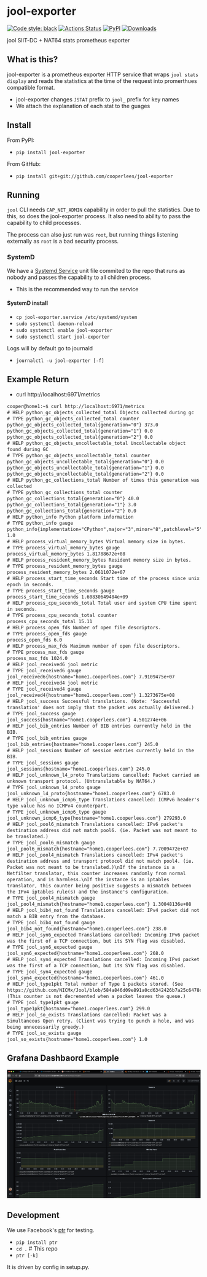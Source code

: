 # jool-exporter

[![Code style: black](https://img.shields.io/badge/code%20style-black-000000.svg)](https://github.com/psf/black)
[![Actions Status](https://github.com/cooperlees/jool-exporter/workflows/ci/badge.svg)](https://github.com/cooperlees/jool-exporter/actions)
[![PyPI](https://img.shields.io/pypi/v/jool-exporter)](https://pypi.org/project/jool-exporter/)
[![Downloads](https://pepy.tech/badge/jool-exporter/week)](https://pepy.tech/project/jool-exporter/week)

jool SIIT-DC + NAT64 stats prometheus exporter

## What is this?

jool-exporter is a prometheus exporter HTTP service that wraps `jool stats display`
and reads the statistics at the time of the request into promerthues compatible
format.

- jool-exporter changes `JSTAT` prefix to `jool_` prefix for key names
- We attach the explanation of each stat to the guages

## Install

From PyPI:

- `pip install jool-exporter`

From GitHub:

- `pip install git+git://github.com/cooperlees/jool-exporter`

## Running

`jool` CLI needs `CAP_NET_ADMIN` capability in order to pull the statistics. Due to this,
so does the jool-exporter process. It also need to ability to pass the capability to child
processes.

The process can also just run was `root`, but running things listening externally as `root`
is a bad security process.

### SystemD

We have a [Systemd Service](jool-exporter.service) unit file commited to the repo that runs as nobody and passes the
capability to all children process.
- This is the recommended way to run the service

#### SystemD install

- `cp jool-exporter.service /etc/systemd/system`
- `sudo systemctl daemon-reload`
- `sudo systemctl enable jool-exporter`
- `sudo systemctl start jool-exporter`

Logs will by default go to journald

- `journalctl -u jool-exporter [-f]`

## Example Return

- curl http://localhost:6971/metrics

```prometheus
cooper@home1:~$ curl http://localhost:6971/metrics
# HELP python_gc_objects_collected_total Objects collected during gc
# TYPE python_gc_objects_collected_total counter
python_gc_objects_collected_total{generation="0"} 373.0
python_gc_objects_collected_total{generation="1"} 0.0
python_gc_objects_collected_total{generation="2"} 0.0
# HELP python_gc_objects_uncollectable_total Uncollectable object found during GC
# TYPE python_gc_objects_uncollectable_total counter
python_gc_objects_uncollectable_total{generation="0"} 0.0
python_gc_objects_uncollectable_total{generation="1"} 0.0
python_gc_objects_uncollectable_total{generation="2"} 0.0
# HELP python_gc_collections_total Number of times this generation was collected
# TYPE python_gc_collections_total counter
python_gc_collections_total{generation="0"} 40.0
python_gc_collections_total{generation="1"} 3.0
python_gc_collections_total{generation="2"} 0.0
# HELP python_info Python platform information
# TYPE python_info gauge
python_info{implementation="CPython",major="3",minor="8",patchlevel="5",version="3.8.5"} 1.0
# HELP process_virtual_memory_bytes Virtual memory size in bytes.
# TYPE process_virtual_memory_bytes gauge
process_virtual_memory_bytes 1.81788672e+08
# HELP process_resident_memory_bytes Resident memory size in bytes.
# TYPE process_resident_memory_bytes gauge
process_resident_memory_bytes 2.0611072e+07
# HELP process_start_time_seconds Start time of the process since unix epoch in seconds.
# TYPE process_start_time_seconds gauge
process_start_time_seconds 1.60830649484e+09
# HELP process_cpu_seconds_total Total user and system CPU time spent in seconds.
# TYPE process_cpu_seconds_total counter
process_cpu_seconds_total 15.11
# HELP process_open_fds Number of open file descriptors.
# TYPE process_open_fds gauge
process_open_fds 6.0
# HELP process_max_fds Maximum number of open file descriptors.
# TYPE process_max_fds gauge
process_max_fds 1024.0
# HELP jool_received6 jool metric
# TYPE jool_received6 gauge
jool_received6{hostname="home1.cooperlees.com"} 7.9109475e+07
# HELP jool_received4 jool metric
# TYPE jool_received4 gauge
jool_received4{hostname="home1.cooperlees.com"} 1.3273675e+08
# HELP jool_success Successful translations. (Note: 'Successful translation' does not imply that the packet was actually delivered.)
# TYPE jool_success gauge
jool_success{hostname="home1.cooperlees.com"} 4.501274e+06
# HELP jool_bib_entries Number of BIB entries currently held in the BIB.
# TYPE jool_bib_entries gauge
jool_bib_entries{hostname="home1.cooperlees.com"} 245.0
# HELP jool_sessions Number of session entries currently held in the BIB.
# TYPE jool_sessions gauge
jool_sessions{hostname="home1.cooperlees.com"} 245.0
# HELP jool_unknown_l4_proto Translations cancelled: Packet carried an unknown transport protocol. (Untranslatable by NAT64.)
# TYPE jool_unknown_l4_proto gauge
jool_unknown_l4_proto{hostname="home1.cooperlees.com"} 6783.0
# HELP jool_unknown_icmp6_type Translations cancelled: ICMPv6 header's type value has no ICMPv4 counterpart.
# TYPE jool_unknown_icmp6_type gauge
jool_unknown_icmp6_type{hostname="home1.cooperlees.com"} 279293.0
# HELP jool_pool6_mismatch Translations cancelled: IPv6 packet's destination address did not match pool6. (ie. Packet was not meant to be translated.)
# TYPE jool_pool6_mismatch gauge
jool_pool6_mismatch{hostname="home1.cooperlees.com"} 7.7009472e+07
# HELP jool_pool4_mismatch Translations cancelled: IPv4 packet's destination address and transport protocol did not match pool4. (ie. Packet was not meant to be translated.)\nIf the instance is a Netfilter translator, this counter increases randomly from normal operation, and is harmless.\nIf the instance is an iptables translator, this counter being positive suggests a mismatch between the IPv4 iptables rule(s) and the instance's configuration.
# TYPE jool_pool4_mismatch gauge
jool_pool4_mismatch{hostname="home1.cooperlees.com"} 1.30048136e+08
# HELP jool_bib4_not_found Translations cancelled: IPv4 packet did not match a BIB entry from the database.
# TYPE jool_bib4_not_found gauge
jool_bib4_not_found{hostname="home1.cooperlees.com"} 238.0
# HELP jool_syn6_expected Translations cancelled: Incoming IPv6 packet was the first of a TCP connection, but its SYN flag was disabled.
# TYPE jool_syn6_expected gauge
jool_syn6_expected{hostname="home1.cooperlees.com"} 268.0
# HELP jool_syn4_expected Translations cancelled: Incoming IPv4 packet was the first of a TCP connection, but its SYN flag was disabled.
# TYPE jool_syn4_expected gauge
jool_syn4_expected{hostname="home1.cooperlees.com"} 461.0
# HELP jool_type1pkt Total number of Type 1 packets stored. (See https://github.com/NICMx/Jool/blob/584a846d09e891a0cd6342426b7a25c6478c90d6/src/mod/nat64/bib/pkt_queue.h#L77) (This counter is not decremented when a packet leaves the queue.)
# TYPE jool_type1pkt gauge
jool_type1pkt{hostname="home1.cooperlees.com"} 299.0
# HELP jool_so_exists Translations cancelled: Packet was a Simultaneous Open retry. (Client was trying to punch a hole, and was being unnecessarily greedy.)
# TYPE jool_so_exists gauge
jool_so_exists{hostname="home1.cooperlees.com"} 1.0
```

## Grafana Dashbaord Example

![Grafana jool Dashboard Example](https://github.com/cooperlees/jool-exporter/blob/main/grafana_jool_example.png)

## Development

We use Facebook's [ptr](https://github.com/facebookincubator/ptr) for testing.

- `pip install ptr`
- `cd .`  # This repo
- `ptr [-k]`

It is driven by config in setup.py.
